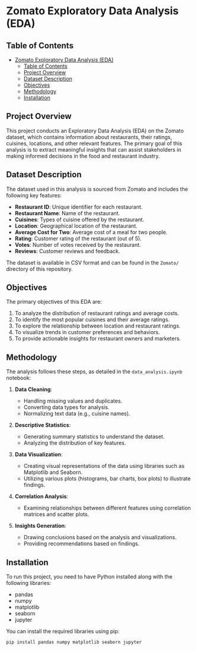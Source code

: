 # Zomato Exploratory Data Analysis (EDA)

## Table of Contents
- [Zomato Exploratory Data Analysis (EDA)](#zomato-exploratory-data-analysis-eda)
  - [Table of Contents](#table-of-contents)
  - [Project Overview](#project-overview)
  - [Dataset Description](#dataset-description)
  - [Objectives](#objectives)
  - [Methodology](#methodology)
  - [Installation](#installation)

## Project Overview
This project conducts an Exploratory Data Analysis (EDA) on the Zomato dataset, which contains information about restaurants, their ratings, cuisines, locations, and other relevant features. The primary goal of this analysis is to extract meaningful insights that can assist stakeholders in making informed decisions in the food and restaurant industry.

## Dataset Description
The dataset used in this analysis is sourced from Zomato and includes the following key features:
- **Restaurant ID**: Unique identifier for each restaurant.
- **Restaurant Name**: Name of the restaurant.
- **Cuisines**: Types of cuisine offered by the restaurant.
- **Location**: Geographical location of the restaurant.
- **Average Cost for Two**: Average cost of a meal for two people.
- **Rating**: Customer rating of the restaurant (out of 5).
- **Votes**: Number of votes received by the restaurant.
- **Reviews**: Customer reviews and feedback.

The dataset is available in CSV format and can be found in the `Zomato/` directory of this repository.

## Objectives
The primary objectives of this EDA are:
1. To analyze the distribution of restaurant ratings and average costs.
2. To identify the most popular cuisines and their average ratings.
3. To explore the relationship between location and restaurant ratings.
4. To visualize trends in customer preferences and behaviors.
5. To provide actionable insights for restaurant owners and marketers.

## Methodology
The analysis follows these steps, as detailed in the `data_analysis.ipynb` notebook:
1. **Data Cleaning**: 
   - Handling missing values and duplicates.
   - Converting data types for analysis.
   - Normalizing text data (e.g., cuisine names).

2. **Descriptive Statistics**: 
   - Generating summary statistics to understand the dataset.
   - Analyzing the distribution of key features.

3. **Data Visualization**: 
   - Creating visual representations of the data using libraries such as Matplotlib and Seaborn.
   - Utilizing various plots (histograms, bar charts, box plots) to illustrate findings.

4. **Correlation Analysis**: 
   - Examining relationships between different features using correlation matrices and scatter plots.

5. **Insights Generation**: 
   - Drawing conclusions based on the analysis and visualizations.
   - Providing recommendations based on findings.

## Installation
To run this project, you need to have Python installed along with the following libraries:
- pandas
- numpy
- matplotlib
- seaborn
- jupyter

You can install the required libraries using pip:

```bash
pip install pandas numpy matplotlib seaborn jupyter
```